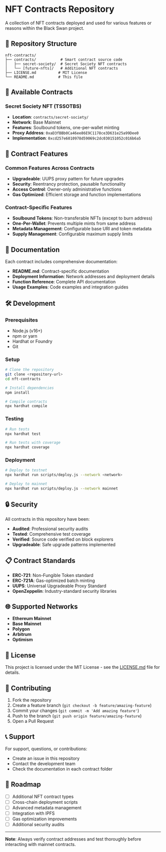# NFT Contracts Repository

A collection of NFT contracts deployed and used for various features or reasons within the Black Swan project.

## 📁 Repository Structure

```
nft-contracts/
├── contracts/           # Smart contract source code
│   ├── secret-society/  # Secret Society NFT contracts
│   └── [future-nfts]/   # Additional NFT contracts
├── LICENSE.md          # MIT License
└── README.md           # This file
```

## 🚀 Available Contracts

### Secret Society NFT (TSSOTBS)

- **Location**: `contracts/secret-society/`
- **Network**: Base Mainnet
- **Features**: Soulbound tokens, one-per-wallet minting
- **Proxy Address**: `0xaD3fBBb0Ca46ee86E9C1178ce3D631e25a99Dee0`
- **Implementation**: `0xcd257e6010978d59069c2dc030151052c016b6a5`

## 🔧 Contract Features

### Common Features Across Contracts

- **Upgradeable**: UUPS proxy pattern for future upgrades
- **Security**: Reentrancy protection, pausable functionality
- **Access Control**: Owner-only administrative functions
- **Gas Optimized**: Efficient storage and function implementations

### Contract-Specific Features

- **Soulbound Tokens**: Non-transferable NFTs (except to burn address)
- **One-Per-Wallet**: Prevents multiple mints from same address
- **Metadata Management**: Configurable base URI and token metadata
- **Supply Management**: Configurable maximum supply limits

## 📖 Documentation

Each contract includes comprehensive documentation:

- **README.md**: Contract-specific documentation
- **Deployment Information**: Network addresses and deployment details
- **Function Reference**: Complete API documentation
- **Usage Examples**: Code examples and integration guides

## 🛠️ Development

### Prerequisites

- Node.js (v16+)
- npm or yarn
- Hardhat or Foundry
- Git

### Setup

```bash
# Clone the repository
git clone <repository-url>
cd nft-contracts

# Install dependencies
npm install

# Compile contracts
npx hardhat compile
```

### Testing

```bash
# Run tests
npx hardhat test

# Run tests with coverage
npx hardhat coverage
```

### Deployment

```bash
# Deploy to testnet
npx hardhat run scripts/deploy.js --network <network>

# Deploy to mainnet
npx hardhat run scripts/deploy.js --network mainnet
```

## 🔒 Security

All contracts in this repository have been:

- **Audited**: Professional security audits
- **Tested**: Comprehensive test coverage
- **Verified**: Source code verified on block explorers
- **Upgradeable**: Safe upgrade patterns implemented

## 📋 Contract Standards

- **ERC-721**: Non-Fungible Token standard
- **ERC-721A**: Gas-optimized batch minting
- **UUPS**: Universal Upgradeable Proxy Standard
- **OpenZeppelin**: Industry-standard security libraries

## 🌐 Supported Networks

- **Ethereum Mainnet**
- **Base Mainnet**
- **Polygon**
- **Arbitrum**
- **Optimism**

## 📄 License

This project is licensed under the MIT License - see the [LICENSE.md](LICENSE.md) file for details.

## 🤝 Contributing

1. Fork the repository
2. Create a feature branch (`git checkout -b feature/amazing-feature`)
3. Commit your changes (`git commit -m 'Add amazing feature'`)
4. Push to the branch (`git push origin feature/amazing-feature`)
5. Open a Pull Request

## 📞 Support

For support, questions, or contributions:

- Create an issue in this repository
- Contact the development team
- Check the documentation in each contract folder

## 🔮 Roadmap

- [ ] Additional NFT contract types
- [ ] Cross-chain deployment scripts
- [ ] Advanced metadata management
- [ ] Integration with IPFS
- [ ] Gas optimization improvements
- [ ] Additional security audits

---

**Note**: Always verify contract addresses and test thoroughly before interacting with mainnet contracts.
